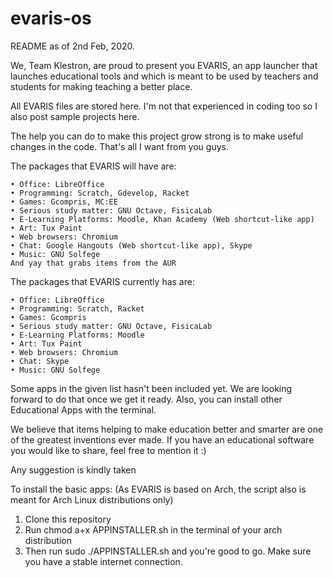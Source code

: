 # evaris-os
README as of 2nd Feb, 2020.

We, Team Klestron, are proud to present you EVARIS, an app launcher that launches educational tools and which is meant to be used by teachers and students for making teaching a better place.

All EVARIS files are stored here. I'm not that experienced in coding too so I also post sample projects here.

The help you can do to make this project grow strong is to make useful changes in the code. That's all I want from you guys.

The packages that EVARIS will have are:

    • Office: LibreOffice
    • Programming: Scratch, Gdevelop, Racket
    • Games: Gcompris, MC:EE
    • Serious study matter: GNU Octave, FisicaLab
    • E-Learning Platforms: Moodle, Khan Academy (Web shortcut-like app)
    • Art: Tux Paint
    • Web browsers: Chromium
    • Chat: Google Hangouts (Web shortcut-like app), Skype
    • Music: GNU Solfege
    And yay that grabs items from the AUR

The packages that EVARIS currently has are:

    • Office: LibreOffice
    • Programming: Scratch, Racket
    • Games: Gcompris
    • Serious study matter: GNU Octave, FisicaLab
    • E-Learning Platforms: Moodle
    • Art: Tux Paint
    • Web browsers: Chromium
    • Chat: Skype
    • Music: GNU Solfege

Some apps in the given list hasn't been included yet. We are looking forward to do that once we get it ready.
Also, you can install other Educational Apps with the terminal.

We believe that items helping to make education better and smarter are one of the greatest inventions ever made.
If you have an educational software you would like to share, feel free to mention it :)

Any suggestion is kindly taken

To install the basic apps: (As EVARIS is based on Arch, the script also is meant for Arch Linux distributions only)
1. Clone this repository
2. Run chmod a+x APPINSTALLER.sh in the terminal of your arch distribution
3. Then run sudo ./APPINSTALLER.sh and you're good to go. Make sure you have a stable internet connection.
